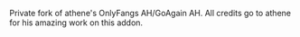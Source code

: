 Private fork of athene's OnlyFangs AH/GoAgain AH. All credits go to athene for his amazing work on this addon.
